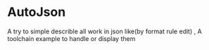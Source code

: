 # AutoJson
A try to simple describle all work in json like(by format rule edit) , A toolchain example to handle or display them
